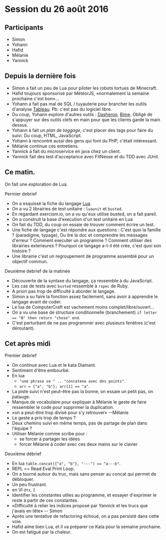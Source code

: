 # Session du 26 août 2016

## Participants

- Simon
- Yohann
- Hafid
- Mélanie
- Yannick

## Depuis la dernière fois

- Simon a fait un peu de Lua pour piloter les robots tortues de Minecraft.
- Hafid toujours sponsorisé par MétéorJS, «normalement la semaine prochaine
  c'est bon»...
- Yohann a fait pas mal de SQL / tuyauterie pour brancher les outils d'analyse
  [Tableau](http://www.tableau.com/). Pb: c'est pas du logiciel libre.
- Du coup, Yohann explore d'autres outils :
  [Dasheroo](https://www.dasheroo.com/), [Bime](https://fr.bimeanalytics.com/).
  Obligé de s'appuyer sur des outils clefs en main pour que les clients garde
  la main dessus.
- Yohann à fait un _plan de taggage_, c'est placer des tags pour faire du
  suivi. Du coup, HTML, JavaScript.
- Yohann à rencontré aussi des gens qui font du PHP, c'était intéressant.
- Mélanie continue ces entretiens.
- Yannick à fait du microservice en java chez un client.
- Yannick fait des test d'acceptance avec FitNesse et du TDD avec JUnit.

## Ce matin.

On fait une exploration de Lua.

Permier debrief

- On a esquissé la fiche du langage [Lua](http://lua.org).
- On a vu 2 librairies de test unitaire : `luaunit` et `busted`.
- En regardant exercism.io, on a vu qu'eux utilise busted, on a fait pareil.
- On a construit la base d'execution d'un test unitaire en Lua
- On fait du TDD, du coup on essaie de trouver comment écrire un test.
- Une fiche de langage c'est répondre aux questions : C'est quoi la famille ?
  (paradigme, typage), Ou lire la doc et comprendre les messages d'erreur ?
  Comment executer un programme ? Comment utiliser des librairies exterieures ?
  Pourquoi ce langage a-t-il été crée, c'est quoi son histoire ?
- Une librairie c'est un regroupement de programme assemblé pour un objectif
  commun.

Deuxième debrief de la matinée

- Découverte de la syntaxe du langage, ça ressemble à du JavaScript.
- Les cas de tests avec `busted` ressemble à `rspec` de Ruby.
- A priori pas trop de difficulté à aborder le langage.
- Simon a su faire la fonction assez facilement, sans avoir à apprendre le
  langage avant de coder.
- Le lua de ComputerCraft est vachement moins complet/libre/ouvert...
- On a vu une base de structure conditionnelle (branchement) `if letter == "B"
  then return "chose" end`.
- C'est perturbant de ne pas programmer avec plusieurs fenêtres (c'est
  déroutant).

## Cet après midi

Premier debrief

- On continue avec Lua et le kata Diamant.
- Sentiment d'être embourbé.
- En lua
  - `"une phrase se " .. "concatene avec des points"`.
  - `arr = {"a", "b"}; arr[1] == "a"`.
- La piste suivi n'est peut-être pas la bonne, on essaie un petit pas, on
  patauge.
- Manque de vocabulaire pour expliquer à Mélanie le geste de faire ressembler
  le code pour supprimer la duplication.
- «on a peut-être trop divisé pour s'y retrouver» --Mélanie
- Le geste a pris trop de temps ?
- Deux chemins suivi en même temps, pas de partage de plan dans l'équipe ?
- Utiliser Mélanie comme scribe pour :
  - se forcer à partager les idées
  - forcer Mélanie à coder avec ces deux mains sur le clavier

Deuxième débrief

- En lua `table.concat({"a", "b"}, "---") == "a---b"`.
- REPL == Read Eval Print Loop.
- On a tourné autour du truc, mais sans penser au concat qui permet de
  débloquer.
- Un peu frustrant.
- en VI `dtx`, `I`
- Identifier les constantes utiles au programme, et essayer d'exprimer le reste
  à partir de ces constantes.
- «Difficulté à relier les indices proposé par Yannick et les trucs que j'avais
  en tête» -- Simon
- Après une tentative de refactoring échoué, on a pas persisté dans cette voie.
- Hafid aime bien Lua, et il va préparer ce Kata pour la semaine prochaine.
- On est fatigué par la chaleur.

